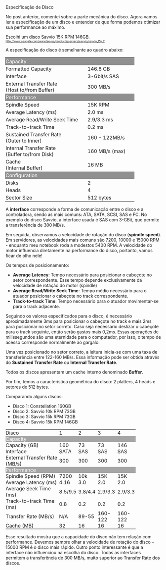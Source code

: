 <a link='https://blogs.msdn.microsoft.com/fcatae/2009/08/30/especificao-de-disco/'>Especificação de Disco</a>
<p>No post anterior, comentei sobre a parte mec&acirc;nica do disco. Agora vamos ler a especifica&ccedil;&atilde;o de um disco e entender de que forma podemos otimizar sua performance ao m&aacute;ximo.</p>
<p>Escolhi um disco Savvio 15K RPM 146GB. <br /><a href="http://www.seagate.com/www/en-us/products/servers/savvio/savvio_15k.2"><span style="font-size: xx-small">http://www.seagate.com/www/en-us/products/servers/savvio/savvio_15k.2</span></a></p>
<p>A especifica&ccedil;&atilde;o do disco &eacute; semelhante ao quadro abaixo:</p>
<table style="width: 419px;margin-left: -1.5pt;border-collapse: collapse" border="0" cellspacing="0" cellpadding="0">
<tbody>
<tr>
<td style="background: #909090;padding: 1.5pt" width="265"><span style="color: #ffffff">Capacity</span></td>
<td style="background: #909090;padding: 1.5pt" width="152">&nbsp;&nbsp;</td>
</tr>
<tr>
<td style="padding: 1.5pt" width="265">Formatted Capacity</td>
<td style="padding: 1.5pt" width="152">146.8 GB</td>
</tr>
<tr>
<td style="padding: 1.5pt" width="265">Interface</td>
<td style="padding: 1.5pt" width="152">3-Gbit/s SAS</td>
</tr>
<tr>
<td style="padding: 1.5pt" width="265">External Transfer Rate <br />(Host to/from Buffer)</td>
<td style="padding: 1.5pt" width="152">300 MB/s</td>
</tr>
<tr>
<td style="background: #909090;padding: 1.5pt" width="265"><span style="color: #ffffff">Performance</span></td>
<td style="background: #909090;padding: 1.5pt" width="152">&nbsp;&nbsp;</td>
</tr>
<tr>
<td style="padding: 1.5pt" width="265">Spindle Speed</td>
<td style="padding: 1.5pt" width="152">15K RPM</td>
</tr>
<tr>
<td style="padding: 1.5pt" width="265">Average Latency (ms)</td>
<td style="padding: 1.5pt" width="152">2.0 ms</td>
</tr>
<tr>
<td style="padding: 1.5pt" width="265">Average Read/Write Seek Time</td>
<td style="padding: 1.5pt" width="152">2.9/3.3 ms</td>
</tr>
<tr>
<td style="padding: 1.5pt" width="265">Track-to-track Time</td>
<td style="padding: 1.5pt" width="152">0.2 ms</td>
</tr>
<tr>
<td style="padding: 1.5pt" width="265">Sustained Transfer Rate <br />(Outer to Inner)</td>
<td style="padding: 1.5pt" width="152">160 - 122MB/s</td>
</tr>
<tr>
<td style="padding: 1.5pt" width="265">Internal Transfer Rate <br />(Buffer to/from Disk)</td>
<td style="padding: 1.5pt" width="152">160 MB/s (max)</td>
</tr>
<tr>
<td style="padding: 1.5pt" width="265">Cache <br />(Internal Buffer)</td>
<td style="padding: 1.5pt" width="152">16 MB</td>
</tr>
<tr>
<td style="background: #909090;padding: 1.5pt" width="265"><span style="color: #ffffff">Configuration</span></td>
<td style="background: #909090;padding: 1.5pt" width="152">&nbsp;&nbsp;</td>
</tr>
<tr>
<td style="padding: 1.5pt" width="265">Disks</td>
<td style="padding: 1.5pt" width="152">2</td>
</tr>
<tr>
<td style="padding: 1.5pt" width="265">Heads</td>
<td style="padding: 1.5pt" width="152">4</td>
</tr>
<tr>
<td style="padding: 1.5pt" width="265">Sector Size</td>
<td style="padding: 1.5pt" width="152">512 bytes</td>
</tr>
</tbody>
</table>
<p>A <b>interface</b> corresponde a forma de comunica&ccedil;&atilde;o entre o disco e a controladora, sendo as mais comuns: ATA, SATA, SCSI, SAS e FC. No exemplo do disco Savvio, a interface usada &eacute; SAS com 3-GBit, que permite a transfer&ecirc;ncia de 300 MB/s.</p>
<p>Em seguida, observamos a velocidade de rota&ccedil;&atilde;o do disco (<b>spindle speed</b>). Em servidores, as velocidades mais comuns s&atilde;o 7200, 10000 e 15000 RPM - enquanto meu notebook roda a modestos 5400 RPM. A velocidade do motor influencia diretamente na performance do disco, portanto, vamos ficar de olho nele!</p>
<p>Os tempos de posicionamento:</p>
<ul>
<li><b>Average Latency</b>: Tempo necess&aacute;rio para posicionar o cabe&ccedil;ote no setor correspondente. Esse tempo depende exclusivamente da velocidade de rota&ccedil;&atilde;o do motor (spindle)</li>
<li><b>Average Read/Write Seek Time</b>: Tempo m&eacute;dio necess&aacute;rio para o atuador posicionar o cabe&ccedil;ote no track correspondente.</li>
<li><b>Track-to-track Time</b>: Tempo necess&aacute;rio para o atuador movimentar-se para o track adjacente.</li>
</ul>
<p>Seguindo os valores especificados para o disco, &eacute; necess&aacute;rio aproximadamente 3ms para posicionar o cabe&ccedil;ote no track e mais 2ms para posicionar no setor correto. Caso seja necess&aacute;rio deslizar o cabe&ccedil;ote para o track seguinte, ent&atilde;o ser&atilde;o gastos mais 0,2ms. Essas opera&ccedil;&otilde;es de milissegundos s&atilde;o uma eternidade para o computador, por isso, o tempo de acesso corresponde normalmente ao gargalo.</p>
<p>Uma vez posicionado no setor correto, a leitura inicia-se com uma taxa de transfer&ecirc;ncia entre 122-160 MB/s. Essa informa&ccedil;&atilde;o pode ser obtida atrav&eacute;s do <b>Sustained Transfer Rate</b> ou <b>Internal Transfer Rate</b>.</p>
<p>Todos os discos apresentam um cache interno denominado <b>Buffer</b>.</p>
<p>Por fim, temos a caracter&iacute;stica geom&eacute;trica do disco: 2 platters, 4 heads e setores de 512 bytes.</p>
<p>Comparando alguns discos:&nbsp;</p>
<ul>
<li>Disco 1: Constellation 160GB</li>
<li>Disco 2: Savvio 10k RPM 73GB</li>
<li>Disco 3: Savvio 15k RPM 73GB</li>
<li>Disco 4: Savvio 15k RPM 146GB</li>
</ul>
<table style="width: 423px" class="MsoNormalTable" border="0" cellspacing="0" cellpadding="0">
<tbody>
<tr>
<td style="width: 129.75pt;padding: 0in" width="173">Disco</td>
<td style="width: 46.5pt;padding: 0in" width="62">1</td>
<td style="width: 47.25pt;padding: 0in" width="63">2</td>
<td style="width: 48pt;padding: 0in" width="64">3</td>
<td style="width: 44.25pt;padding: 0in" width="59">4</td>
</tr>
<tr>
<td style="width: 129.75pt;background: #a6a6a6;padding: 0in" width="173"><span style="color: #ffffff">Capacity</span></td>
<td style="width: 46.5pt;background: #a6a6a6;padding: 0in" width="62">&nbsp;</td>
<td style="width: 47.25pt;background: #a6a6a6;padding: 0in" width="63">&nbsp;</td>
<td style="width: 48pt;background: #a6a6a6;padding: 0in" width="64">&nbsp;</td>
<td style="width: 44.25pt;background: #a6a6a6;padding: 0in" width="59">&nbsp;</td>
</tr>
<tr>
<td style="width: 129.75pt;padding: 0in" width="173">Capacity (GB)</td>
<td style="width: 46.5pt;padding: 0in" width="62">160</td>
<td style="width: 47.25pt;padding: 0in" width="63">73</td>
<td style="width: 48pt;padding: 0in" width="64">73</td>
<td style="width: 44.25pt;padding: 0in" width="59">146</td>
</tr>
<tr>
<td style="width: 129.75pt;padding: 0in" width="173">Interface</td>
<td style="width: 46.5pt;padding: 0in" width="62">SATA</td>
<td style="width: 47.25pt;padding: 0in" width="63">SAS</td>
<td style="width: 48pt;padding: 0in" width="64">SAS</td>
<td style="width: 44.25pt;padding: 0in" width="59">SAS</td>
</tr>
<tr>
<td style="width: 129.75pt;padding: 0in" width="173">External Transfer Rate (MB/s)</td>
<td style="width: 46.5pt;padding: 0in" width="62">300</td>
<td style="width: 47.25pt;padding: 0in" width="63">300</td>
<td style="width: 48pt;padding: 0in" width="64">300</td>
<td style="width: 44.25pt;padding: 0in" width="59">300</td>
</tr>
<tr>
<td style="width: 129.75pt;background: #a6a6a6;padding: 0in" width="173"><span style="color: #ffffff">Performance</span></td>
<td style="width: 46.5pt;background: #a6a6a6;padding: 0in" width="62">&nbsp;</td>
<td style="width: 47.25pt;background: #a6a6a6;padding: 0in" width="63">&nbsp;</td>
<td style="width: 48pt;background: #a6a6a6;padding: 0in" width="64">&nbsp;</td>
<td style="width: 44.25pt;background: #a6a6a6;padding: 0in" width="59">&nbsp;</td>
</tr>
<tr>
<td style="width: 129.75pt;padding: 0in" width="173">Spindle Speed (RPM)</td>
<td style="width: 46.5pt;padding: 0in" width="62">7200</td>
<td style="width: 47.25pt;padding: 0in" width="63">10k</td>
<td style="width: 48pt;padding: 0in" width="64">15K</td>
<td style="width: 44.25pt;padding: 0in" width="59">15K</td>
</tr>
<tr>
<td style="width: 129.75pt;padding: 0in" width="173">Average Latency (ms)</td>
<td style="width: 46.5pt;padding: 0in" width="62">4.16</td>
<td style="width: 47.25pt;padding: 0in" width="63">3.0</td>
<td style="width: 48pt;padding: 0in" width="64">2.0</td>
<td style="width: 44.25pt;padding: 0in" width="59">2.0</td>
</tr>
<tr>
<td style="width: 129.75pt;padding: 0in" width="173">Average Seek Time (ms)</td>
<td style="width: 46.5pt;padding: 0in" width="62">8.5/9.5</td>
<td style="width: 47.25pt;padding: 0in" width="63">3.8/4.4</td>
<td style="width: 48pt;padding: 0in" width="64">2.9/3.3</td>
<td style="width: 44.25pt;padding: 0in" width="59">2.9/3.3</td>
</tr>
<tr>
<td style="width: 129.75pt;padding: 0in" width="173">Track-to-track Time (ms)</td>
<td style="width: 46.5pt;padding: 0in" width="62">0.8</td>
<td style="width: 47.25pt;padding: 0in" width="63">0.2</td>
<td style="width: 48pt;padding: 0in" width="64">0.2</td>
<td style="width: 44.25pt;padding: 0in" width="59">0.2</td>
</tr>
<tr>
<td style="width: 129.75pt;padding: 0in" width="173">Transfer Rate (MB/s)</td>
<td style="width: 46.5pt;padding: 0in" width="62">N/A</td>
<td style="width: 47.25pt;padding: 0in" width="63">89-55</td>
<td style="width: 48pt;padding: 0in" width="64">160-122</td>
<td style="width: 44.25pt;padding: 0in" width="59">160-122</td>
</tr>
<tr>
<td style="width: 129.75pt;padding: 0in" width="173">Cache (MB)</td>
<td style="width: 46.5pt;padding: 0in" width="62">32</td>
<td style="width: 47.25pt;padding: 0in" width="63">16</td>
<td style="width: 48pt;padding: 0in" width="64">16</td>
<td style="width: 44.25pt;padding: 0in" width="59">16</td>
</tr>
</tbody>
</table>
<p></p>
<p>Esse resultado mostra que a capacidade do disco n&atilde;o tem rela&ccedil;&atilde;o com performance. Devemos sempre olhar a velocidade de rota&ccedil;&atilde;o do disco &ndash; 15000 RPM &eacute; o disco mais r&aacute;pido. Outro ponto interessante &eacute; que a interface n&atilde;o influenciou na escolha do disco. Todas as interfaces permitem a transfer&ecirc;ncia de 300 MB/s, muito superior ao Transfer Rate dos discos.</p>
